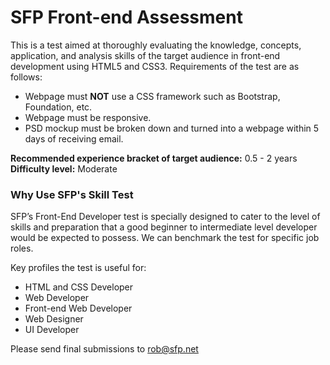# SFP Front-end Assessment
This is a test aimed at thoroughly evaluating the knowledge, concepts, application, and analysis skills of the target audience in front-end development using HTML5 and CSS3. Requirements of the test are as follows:
  - Webpage must **NOT** use a CSS framework such as Bootstrap, Foundation, etc.
  - Webpage must be responsive.
  - PSD mockup must be broken down and turned into a webpage within 5 days of receiving email.

**Recommended experience bracket of target audience:** 0.5 - 2 years<space><space>
**Difficulty level:** Moderate

### Why Use SFP's Skill Test
SFP’s Front-End Developer test is specially designed to cater to the level of skills and preparation that a good beginner to intermediate level developer would be expected to possess. We can benchmark the test for specific job roles.

Key profiles the test is useful for:
  - HTML and CSS Developer
  - Web Developer
  - Front-end Web Developer
  - Web Designer
  - UI Developer

Please send final submissions to rob@sfp.net
